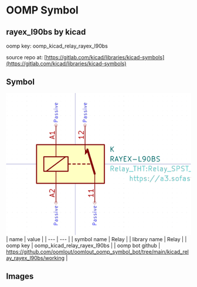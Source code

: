 # OOMP Symbol  
## rayex_l90bs  by kicad  
  
oomp key: oomp_kicad_relay_rayex_l90bs  
  
source repo at: [https://gitlab.com/kicad/libraries/kicad-symbols](https://gitlab.com/kicad/libraries/kicad-symbols)  
## Symbol  
  
[![working.png](working_600.png)](working.png)  
| name | value | 
| --- | --- | 
| symbol name | Relay | 
| library name | Relay | 
| oomp key | oomp_kicad_relay_rayex_l90bs | 
| oomp bot github | https://github.com/oomlout/oomlout_oomp_symbol_bot/tree/main/kicad_relay_rayex_l90bs/working | 
## Images  
